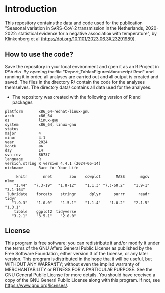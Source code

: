 # Introduction

This repository contains the data and code used for the publication "Seasonal variation in SARS-CoV-2 transmission in the Netherlands, 2020-2022: statistical evidence for a negative association with temperature", by Klinkenberg et al (https://doi.org/10.1101/2023.06.30.23291989).


## How to use the code?

Save the repository in your local environment and open it as an R Project in RStudio. By opening the file "Report_TablesFiguresManuscript.Rmd" and running it in order, all analyses are carried out and all output is created and saved. The files in the directory R/ contain the code for the analyses themselves. The directory data/ contains all data used for the analyses.


-   The repository was created with the following version of R and packages

```         
platform       x86_64-redhat-linux-gnu     
arch           x86_64                      
os             linux-gnu                   
system         x86_64, linux-gnu           
status                                     
major          4                           
minor          4.1                         
year           2024                        
month          06                          
day            14                          
svn rev        86737                       
language       R                           
version.string R version 4.4.1 (2024-06-14)
nickname       Race for Your Life  

     knitr       nnet        zoo    cowplot       MASS       mgcv       nlme 
    "1.44"   "7.3-19"   "1.8-12"    "1.1.3" "7.3-60.2"    "1.9-1"  "3.1-164" 
 lubridate    forcats    stringr      dplyr      purrr      readr      tidyr 
   "1.9.3"    "1.0.0"    "1.5.1"    "1.1.4"    "1.0.2"    "2.1.5"    "1.3.1" 
    tibble    ggplot2  tidyverse 
   "3.2.1"    "3.5.1"    "2.0.0" 
```




## License

This program is free software: you can redistribute it and/or modify it under the terms of the GNU Affero General Public License as published by the Free Software Foundation, either version 3 of the License, or any later version. This program is distributed in the hope that it will be useful, but WITHOUT ANY WARRANTY; without even the implied warranty of MERCHANTABILITY or FITNESS FOR A PARTICULAR PURPOSE. See the GNU General Public License for more details. You should have received a copy of the GNU General Public License along with this program. If not, see <https://www.gnu.org/licenses/>.
